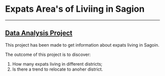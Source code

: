 # Expats Area's of Liviing in Sagion
************************************
[Data Analysis Project](https://docs.google.com/document/d/1M40bymL9b9bd7c7wKEUGqAhf5QA97YCiSU3yOBK5Kuc/edit)
------------------------------------

This project has been made to get information about expats living in Sagoin.

The outcome of this project is to discover:
1. How many expats living in different districts;
2. Is there a trend to relocate to anoher district.
